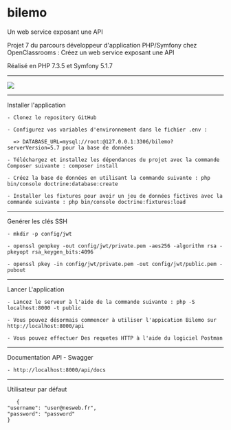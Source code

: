 # bilemo
Un web service exposant une API

<p>Projet 7 du parcours développeur d'application PHP/Symfony chez OpenClassrooms : Créez un web service exposant une API</p>
<p>Réalisé en PHP 7.3.5 et Symfony 5.1.7</p>
<hr />
<a href="https://codeclimate.com/github/glerique/bilemo/maintainability"><img src="https://api.codeclimate.com/v1/badges/d0204bf4bfeccd221077/maintainability" /></a>
<hr />

Installer l'application

    - Clonez le repository GitHub
    
    - Configurez vos variables d'environnement dans le fichier .env :    
      
      => DATABASE_URL=mysql://root:@127.0.0.1:3306/bilemo?serverVersion=5.7 pour la base de données
      
    - Téléchargez et installez les dépendances du projet avec la commande Composer suivante : composer install
    
    - Créez la base de données en utilisant la commande suivante : php bin/console doctrine:database:create
    
    - Installer les fixtures pour avoir un jeu de données fictives avec la commande suivante : php bin/console doctrine:fixtures:load


<hr />

Genérer les clés SSH

    - mkdir -p config/jwt
    
    - openssl genpkey -out config/jwt/private.pem -aes256 -algorithm rsa -pkeyopt rsa_keygen_bits:4096 
     
    - openssl pkey -in config/jwt/private.pem -out config/jwt/public.pem -pubout

<hr />

Lancer L'application
	    
    - Lancez le serveur à l'aide de la commande suivante : php -S localhost:8000 -t public
    
    - Vous pouvez désormais commencer à utiliser l'appication Bilemo sur http://localhost:8000/api
    
    - Vous pouvez effectuer Des requetes HTTP à l'aide du logiciel Postman  
    
<hr />

Documentation API - Swagger
	    
    - http://localhost:8000/api/docs
<hr />

Utilisateur par défaut
	    
       {
  	"username": "user@nesweb.fr",
 	"password": "password"
	}

